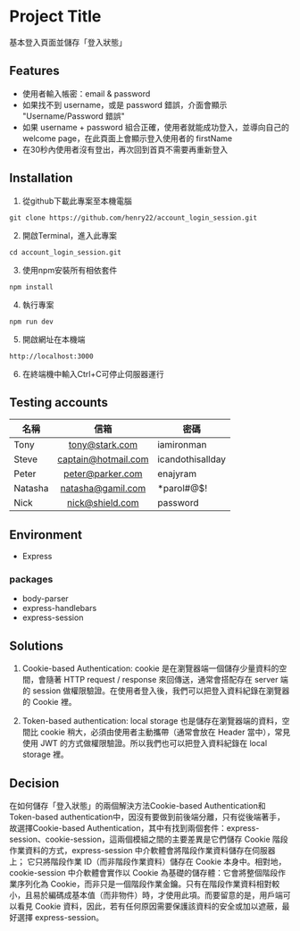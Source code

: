 # Project Title

基本登入頁面並儲存「登入狀態」

## Features
- 使用者輸入帳密：email & password
- 如果找不到 username，或是 password 錯誤，介面會顯示 "Username/Password 錯誤"
- 如果 username + password 組合正確，使用者就能成功登入，並導向自己的 welcome page，在此頁面上會顯示登入使用者的 firstName
- 在30秒內使用者沒有登出，再次回到首頁不需要再重新登入

## Installation
1. 從github下載此專案至本機電腦

  `git clone https://github.com/henry22/account_login_session.git`

2. 開啟Terminal，進入此專案

  `cd account_login_session.git`

3. 使用npm安裝所有相依套件

  `npm install`

4. 執行專案

  `npm run dev`

5. 開啟網址在本機端

  `http://localhost:3000`

6. 在終端機中輸入Ctrl+C可停止伺服器運行

## Testing accounts
名稱          | 信箱  | 密碼
--------------|:-----:|------------------------
Tony    | tony@stark.com | iamironman
Steve   | captain@hotmail.com | icandothisallday
Peter   | peter@parker.com | enajyram
Natasha | natasha@gamil.com | *parol#@$!
Nick    | nick@shield.com | password

## Environment
- Express

### packages
- body-parser
- express-handlebars
- express-session

## Solutions

1. Cookie-based Authentication: cookie 是在瀏覽器端一個儲存少量資料的空間，會隨著 HTTP request / response 來回傳送，通常會搭配存在 server 端的 session 做權限驗證。在使用者登入後，我們可以把登入資料紀錄在瀏覽器的 Cookie 裡。

2. Token-based authentication: local storage 也是儲存在瀏覽器端的資料，空間比 cookie 稍大，必須由使用者主動攜帶（通常會放在 Header 當中），常見使用 JWT 的方式做權限驗證。所以我們也可以把登入資料紀錄在 local storage 裡。

## Decision

在如何儲存「登入狀態」的兩個解決方法Cookie-based Authentication和Token-based authentication中，因沒有要做到前後端分離，只有從後端著手，故選擇Cookie-based Authentication，其中有找到兩個套件：express-session、cookie-session，這兩個模組之間的主要差異是它們儲存 Cookie 階段作業資料的方式，express-session 中介軟體會將階段作業資料儲存在伺服器上； 它只將階段作業 ID（而非階段作業資料）儲存在 Cookie 本身中。相對地，cookie-session 中介軟體會實作以 Cookie 為基礎的儲存體：它會將整個階段作業序列化為 Cookie，而非只是一個階段作業金鑰。只有在階段作業資料相對較小，且易於編碼成基本值（而非物件）時，才使用此項。而要留意的是，用戶端可以看見 Cookie 資料，因此，若有任何原因需要保護該資料的安全或加以遮蔽，最好選擇 express-session。